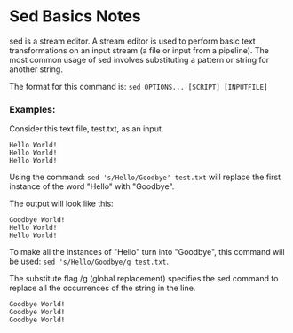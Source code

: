 # Sed Basics Notes

sed is a stream editor. A stream editor is used to perform basic text transformations on an input stream (a file or input from a pipeline).  The most common usage of sed involves substituting a pattern or string for another string.

The format for this command is: `sed OPTIONS... [SCRIPT] [INPUTFILE]`

### Examples:
Consider this text file, test.txt, as an input.
```
Hello World!
Hello World!
Hello World!
```

Using the command: `sed 's/Hello/Goodbye' test.txt` will replace the first instance of the word "Hello" with "Goodbye". 

The output will look like this:
```
Goodbye World!
Hello World!
Hello World!
```

To make all the instances of "Hello" turn into "Goodbye", this command will be used: `sed 's/Hello/Goodbye/g test.txt`. 

The substitute flag /g (global replacement) specifies the sed command to replace all the occurrences of the string in the line.
```
Goodbye World!
Goodbye World!
Goodbye World!
```


